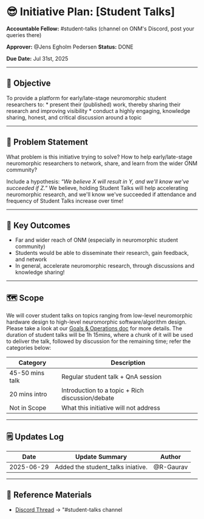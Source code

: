 # 😎 Initiative Plan: [Student Talks]

**Accountable Fellow:** #student-talks (channel on ONM's Discord, post your
queries there)

**Approver:** @Jens Egholm Pedersen
**Status:** DONE

**Due Date:** Jul 31st, 2025

---

## 🎯 Objective

To provide a platform for early/late-stage neuromorphic student researchers to:
    * present their (published) work, thereby sharing their research and improving visibility
    * conduct a highly engaging, knowledge sharing, honest, and critical discussion around a topic

---

## 🧠 Problem Statement

What problem is this initiative trying to solve?
How to help early/late-stage neuromorphic researchers to network, share, and learn from the wider ONM community?

Include a hypothesis: _“We believe X will result in Y, and we’ll know we’ve succeeded if Z.”_
We believe, holding Student Talks will help accelerating neuromorphic research, and we'll know we've succeeded if attendance and frequency of Student Talks increase over time!

---

## 🧾 Key Outcomes

- Far and wider reach of ONM (especially in neuromorphic student community)
- Students would be able to disseminate their research, gain feedback, and network
- In general, accelerate neuromorphic research, through discussions and knowledge sharing!

---

## 🗺️ Scope

We will cover student talks on topics ranging from low-level neuromorphic hardware design to high-level neuromorphic software/algorithm design.
Please take a look at our [Goals & Operations doc](https://drive.google.com/file/d/1tFD7xWwX1cGx7gnNps7mUdGwN15Q6_BB/view) for more details.
The duration of student talks will be 1h 15mins, where a chunk of it will be used to deliver the talk, followed by discussion for the remaining time; refer the categories below:


| Category         | Description                                               |
|------------------|-----------------------------------------------------------|
| 45-50 mins talk  | Regular student talk + QnA session                        |
| 20 mins intro    | Introduction to a topic + Rich discussion/debate          |
| Not in Scope     | What this initiative will not address                     |

---

## 🗒️ Updates Log

| Date       | Update Summary                      | Author        |
|------------|-------------------------------------|---------------|
| 2025-06-29 | Added the student\_talks  iniative. | @R-Gaurav     |

---

## 🔗 Reference Materials

- [Discord Thread](#) -> "#student-talks channel
